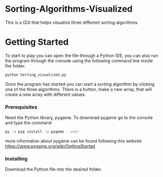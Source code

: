 # Sorting-Algorithms-Visualized
This is a GUI that helps visualize three different sorting algorithms.

# Getting Started
To start to play you can open the file through a Python IDE, you can also run the program through the console using the following command line inside the folder.
```bash
python Sorting_visualized.py
```
Once the program has started you can start a sorting algorithm by clicking one of the three algorithms. There is a button, make a new array, that will create a new array with different values.

### Prerequisites

Need the Python library, pygame. To download pygame go to the console and type the command
```bash
py -m pip install -U pygame --user
```
more information about pygame can be found following this website https://www.pygame.org/wiki/GettingStarted


### Installing

Download the Python file into the desired folder.
